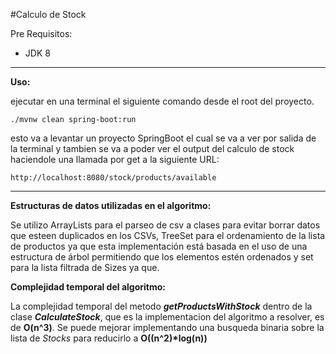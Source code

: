 #Calculo de Stock

Pre Requisitos:

- JDK 8 
****
**Uso:**

ejecutar en una terminal el siguiente comando desde el root del proyecto. 
```
./mvnw clean spring-boot:run
```

esto va a levantar un proyecto SpringBoot el cual se va a ver por salida de la terminal y tambien se va a poder ver 
el output del calculo de stock haciendole una llamada por get a la siguiente URL:
```
http://localhost:8080/stock/products/available
```
****

**Estructuras de datos utilizadas en el algoritmo:**

Se utilizo ArrayLists para el parseo de csv a clases para evitar borrar datos que esteen duplicados en los CSVs, 
TreeSet para el ordenamiento de la lista de productos ya que esta implementación está basada en el uso de una estructura
de árbol permitiendo que los elementos estén ordenados y set para la lista filtrada de Sizes ya que.

**Complejidad temporal del algoritmo:**

La complejidad temporal del metodo __*getProductsWithStock*__ dentro de la clase __*CalculateStock*__, que es la implementacion
del algoritmo a resolver, es de **O(n^3)**.
Se puede mejorar implementando una busqueda binaria sobre la lista de
*Stocks* para reducirlo a __O((n^2)*log(n))__